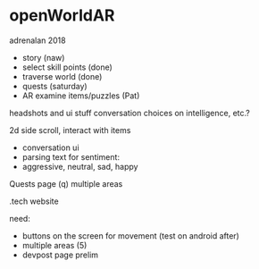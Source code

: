 # openWorldAR
adrenalan 2018 

- story (naw)
- select skill points (done)
- traverse world (done)
- quests (saturday)
- AR examine items/puzzles (Pat)

headshots and ui stuff
conversation choices on intelligence, etc.?

2d side scroll, interact with items

- conversation ui 
- parsing text for sentiment:
- aggressive, neutral, sad, happy

Quests page (q)
multiple areas

.tech website

need:
- buttons on the screen for movement (test on android after)
- multiple areas (5)
- devpost page prelim